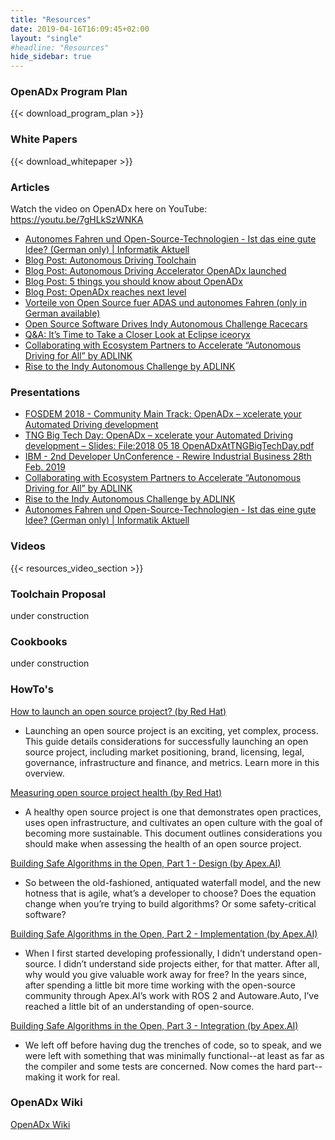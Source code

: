 ```yaml
---
title: "Resources"
date: 2019-04-16T16:09:45+02:00
layout: "single"
#headline: "Resources"
hide_sidebar: true
---
```


### OpenADx Program Plan

{{< download_program_plan >}}

### White Papers

{{< download_whitepaper >}}


### Articles
Watch the video on OpenADx here on YouTube: https://youtu.be/7gHLkSzWNKA

- [Autonomes Fahren und Open-Source-Technologien - Ist das eine gute Idee? (German only) | Informatik Aktuell](https://www.informatik-aktuell.de/betrieb/kuenstliche-intelligenz/autonomes-fahren-und-open-source-technologien.html)
- [Blog Post: Autonomous Driving Toolchain](https://blog.bosch-si.com/developer/autonomous-driving-toolchain)
- [Blog Post: Autonomous Driving Accelerator OpenADx launched](https://blog.bosch-si.com/developer/autonomous-driving-accelerator-openadx-launched)
- [Blog Post: 5 things you should know about OpenADx](https://blog.bosch-si.com/developer/5-things-you-should-know-about-openadx)
- [Blog Post: OpenADx reaches next level](https://blog.bosch-si.com/mobility/openadx-initiative-reaches-next-level/)
- [Vorteile von Open Source fuer ADAS und autonomes Fahren (only in German available)](https://www.elektroniknet.de/elektronik-automotive/assistenzsysteme/vorteile-von-open-source-fuer-adas-und-autonomes-fahren-154085.html)
- [Open Source Software Drives Indy Autonomous Challenge Racecars](https://newsroom.eclipse.org/eclipse-newsletter/2021/june/open-source-software-drives-indy-autonomous-challenge-racecars)
- [Q&A: It’s Time to Take a Closer Look at Eclipse iceoryx](https://newsroom.eclipse.org/eclipse-newsletter/2021/june/qa-it%E2%80%99s-time-take-closer-look-eclipse-iceoryx)
- [Collaborating with Ecosystem Partners to Accelerate “Autonomous Driving for All” by ADLINK](https://www.adlinktech.com/en/Connected-Autonomous-Vehicle-Solutions)
- [Rise to the Indy Autonomous Challenge by ADLINK](https://material.adlinktech.com/ADLinkFile/Publication/1549/Solution_Brief-Rise_to_the_Indy_Autonomous_Challenge_05-07-2021.pdf)

### Presentations
- [FOSDEM 2018 - Community Main Track: OpenADx – xcelerate your Automated Driving development](https://fosdem.org/2018/schedule/event/automated_driving)
- [TNG Big Tech Day: OpenADx – xcelerate your Automated Driving development – Slides: File:2018 05 18 OpenADxAtTNGBigTechDay.pdf](https://wiki.eclipse.org/file:2018_05_18_OpenADxAtTNGBigTechDay.pdf)
- [IBM - 2nd Developer UnConference - Rewire Industrial Business 28th Feb. 2019](https://www.meetup.com/Big-Data-Developers-in-Stuttgart/events/256621553/?isFromReg=true&fromJoin=256621553)
- [Collaborating with Ecosystem Partners to Accelerate “Autonomous Driving for All” by ADLINK](https://www.adlinktech.com/en/Connected-Autonomous-Vehicle-Solutions)
- [Rise to the Indy Autonomous Challenge by ADLINK](https://material.adlinktech.com/ADLinkFile/Publication/1549/Solution_Brief-Rise_to_the_Indy_Autonomous_Challenge_05-07-2021.pdf)
- [Autonomes Fahren und Open-Source-Technologien - Ist das eine gute Idee? (German only) | Informatik Aktuell](https://www.informatik-aktuell.de/betrieb/kuenstliche-intelligenz/autonomes-fahren-und-open-source-technologien.html)

### Videos

{{< resources_video_section >}}

### Toolchain Proposal
under construction

### Cookbooks
under construction

### HowTo's
[How to launch an open source project? (by Red Hat)](https://www.redhat.com/en/resources/how-to-launch-an-open-source-project-overview)
- Launching an open source project is an exciting, yet complex, process. This guide details considerations for successfully launching an open source project, including market positioning, brand, licensing, legal, governance, infrastructure and finance, and metrics. Learn more in this overview.

[Measuring open source project health (by Red Hat)](https://www.redhat.com/en/resources/measuring-open-source-health-brief)
- A healthy open source project is one that demonstrates open practices, uses open infrastructure, and cultivates an open culture with the goal of becoming more sustainable. This document outlines considerations you should make when assessing the health of an open source project.

[Building Safe Algorithms in the Open, Part 1 - Design (by Apex.AI)](https://www.apex.ai/post/building-safe-algorithms-in-the-open-part-1-design)
- So between the old-fashioned, antiquated waterfall model, and the new hotness that is agile, what’s a developer to choose? Does the equation change when you’re trying to build algorithms? Or some safety-critical software?

[Building Safe Algorithms in the Open, Part 2 - Implementation (by Apex.AI)](https://www.apex.ai/post/building-safe-algorithms-in-the-open-part-2-implementation)
- When I first started developing professionally, I didn’t understand open-source. I didn’t understand side projects either, for that matter. After all, why would you give valuable work away for free? In the years since, after spending a little bit more time working with the open-source community through Apex.AI’s work with ROS 2 and Autoware.Auto, I’ve reached a little bit of an understanding of open-source.

[Building Safe Algorithms in the Open, Part 3 - Integration (by Apex.AI)](https://www.apex.ai/post/building-safe-algorithms-in-the-open-part-3-integration)
- We left off before having dug the trenches of code, so to speak, and we were left with something that was minimally functional--at least as far as the compiler and some tests are concerned. Now comes the hard part--making it work for real.

### OpenADx Wiki
[OpenADx Wiki](https://wiki.eclipse.org/OpenADx)
